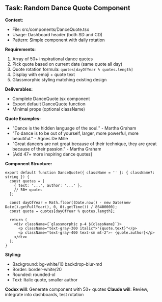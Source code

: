 ## Task: Random Dance Quote Component

**Context:**
- File: src/components/DanceQuote.tsx
- Usage: Dashboard header (both SD and CD)
- Pattern: Simple component with daily rotation

**Requirements:**
1. Array of 50+ inspirational dance quotes
2. Pick quote based on current date (same quote all day)
3. Quote rotation formula: `quotes[dayOfYear % quotes.length]`
4. Display with emoji + quote text
5. Glassmorphic styling matching existing design

**Deliverables:**
- Complete DanceQuote.tsx component
- Export default DanceQuote function
- Minimal props (optional className)

**Quote Examples:**
- "Dance is the hidden language of the soul." - Martha Graham
- "To dance is to be out of yourself, larger, more powerful, more beautiful." - Agnes De Mille
- "Great dancers are not great because of their technique, they are great because of their passion." - Martha Graham
- [Add 47+ more inspiring dance quotes]

**Component Structure:**
```tsx
export default function DanceQuote({ className = '' }: { className?: string }) {
  const quotes = [
    { text: '...', author: '...' },
    // 50+ quotes
  ];

  const dayOfYear = Math.floor((Date.now() - new Date(new Date().getFullYear(), 0, 0).getTime()) / 86400000);
  const quote = quotes[dayOfYear % quotes.length];

  return (
    <div className={`glassmorphic p-4 ${className}`}>
      <p className="text-gray-300 italic">"{quote.text}"</p>
      <p className="text-gray-400 text-sm mt-2">- {quote.author}</p>
    </div>
  );
}
```

**Styling:**
- Background: bg-white/10 backdrop-blur-md
- Border: border-white/20
- Rounded: rounded-xl
- Text: Italic quote, smaller author

**Codex will**: Generate component with 50+ quotes
**Claude will**: Review, integrate into dashboards, test rotation
